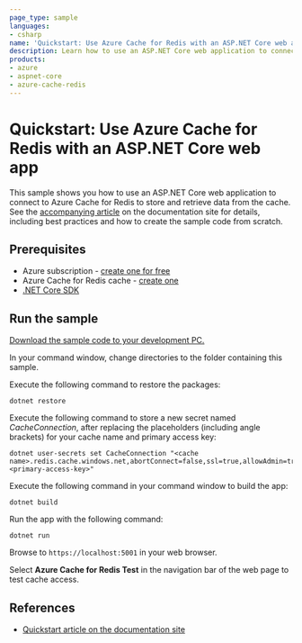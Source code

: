 ```yaml
---
page_type: sample
languages:
- csharp
name: 'Quickstart: Use Azure Cache for Redis with an ASP.NET Core web app'
description: Learn how to use an ASP.NET Core web application to connect to Azure Cache for Redis to store and retrieve data from the cache.
products:
- azure
- aspnet-core
- azure-cache-redis
---
```

# Quickstart: Use Azure Cache for Redis with an ASP.NET Core web app

This sample shows you how to use an ASP.NET Core web application to connect to Azure Cache for Redis to store and retrieve data from the cache. See the [accompanying article](https://docs.microsoft.com/azure/azure-cache-for-redis/cache-web-app-aspnet-core-howto) on the documentation site for details, including best practices and how to create the sample code from scratch.

## Prerequisites

- Azure subscription - [create one for free](https://azure.microsoft.com/free/)
- Azure Cache for Redis cache - [create one](https://docs.microsoft.com/azure/azure-cache-for-redis/quickstart-create-redis)
- [.NET Core SDK](https://dotnet.microsoft.com/download)

## Run the sample

[Download the sample code to your development PC.](/README.md#get-the-samples)

In your command window, change directories to the folder containing this sample.

Execute the following command to restore the packages:

```
dotnet restore
```

Execute the following command to store a new secret named *CacheConnection*, after replacing the placeholders (including angle brackets) for your cache name and primary access key:

```
dotnet user-secrets set CacheConnection "<cache name>.redis.cache.windows.net,abortConnect=false,ssl=true,allowAdmin=true,password=<primary-access-key>"
```

Execute the following command in your command window to build the app:

```
dotnet build
```

Run the app with the following command:

```
dotnet run
```

Browse to `https://localhost:5001` in your web browser.

Select **Azure Cache for Redis Test** in the navigation bar of the web page to test cache access.

## References

* [Quickstart article on the documentation site](https://docs.microsoft.com/azure/azure-cache-for-redis/cache-web-app-aspnet-core-howto)
